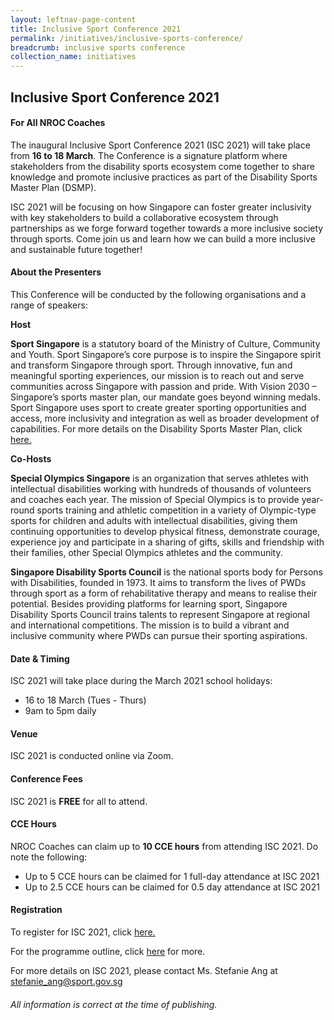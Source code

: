 ```yaml
---
layout: leftnav-page-content
title: Inclusive Sport Conference 2021 
permalink: /initiatives/inclusive-sports-conference/
breadcrumb: inclusive sports conference
collection_name: initiatives
---
```


## Inclusive Sport Conference 2021
#### For All NROC Coaches

The inaugural Inclusive Sport Conference 2021 (ISC 2021) will take place from **16 to 18 March**. The Conference is a signature platform where stakeholders from the disability sports ecosystem come together to share knowledge and promote inclusive practices as part of the Disability Sports Master Plan (DSMP). 

ISC 2021 will be focusing on how Singapore can foster greater inclusivity with key stakeholders to build a collaborative ecosystem through partnerships as we forge forward together towards a more inclusive society through sports. Come join us and learn how we can build a more inclusive and sustainable future together!

#### About the Presenters

This Conference will be conducted by the following organisations and a range of speakers:

**Host**

**Sport Singapore** is a statutory board of the Ministry of Culture, Community and Youth. Sport Singapore’s core purpose is to inspire the Singapore spirit and transform Singapore through sport. Through innovative, fun and meaningful sporting experiences, our mission is to reach out and serve communities across Singapore with passion and pride. With Vision 2030 – Singapore’s sports master plan, our mandate goes beyond winning medals. Sport Singapore uses sport to create greater sporting opportunities and access, more inclusivity and integration as well as broader development of capabilities. For more details on the Disability Sports Master Plan, click [here.](https://sportcares.sportsingapore.gov.sg/persons-with-disabilities/disability-sports-master-plan/)

**Co-Hosts**

**Special Olympics Singapore** is an organization that serves athletes with intellectual disabilities working with hundreds of thousands of volunteers and coaches each year. The mission of Special Olympics is to provide year-round sports training and athletic competition in a variety of Olympic-type sports for children and adults with intellectual disabilities, giving them continuing opportunities to develop physical fitness, demonstrate courage, experience joy and participate in a sharing of gifts, skills and friendship with their families, other Special Olympics athletes and the community.

**Singapore Disability Sports Council** is the national sports body for Persons with Disabilities, founded in 1973. It aims to transform the lives of PWDs through sport as a form of rehabilitative therapy and means to realise their potential. Besides providing platforms for learning sport, Singapore Disability Sports Council trains talents to represent Singapore at regional and international competitions. The mission is to build a vibrant and inclusive community where PWDs can pursue their sporting aspirations.

#### Date & Timing

ISC 2021 will take place during the March 2021 school holidays: 

 * 16 to 18 March (Tues - Thurs)
 * 9am to 5pm daily

#### Venue

ISC 2021 is conducted online via Zoom. 

#### Conference Fees

ISC 2021 is **FREE** for all to attend. 

#### CCE Hours

NROC Coaches can claim up to **10 CCE hours** from attending ISC 2021.  Do note the following:
 * Up to 5 CCE hours can be claimed for 1 full-day attendance at ISC 2021
 * Up to 2.5 CCE hours can be claimed for 0.5 day attendance at ISC 2021

#### Registration

To register for ISC 2021, click [here.](www.go.gov.sg/isc2021)

For the programme outline, click [here](www.isc2021.sg) for more.

For more details on ISC 2021, please contact Ms. Stefanie Ang at <stefanie_ang@sport.gov.sg>



###### All information is correct at the time of publishing.
